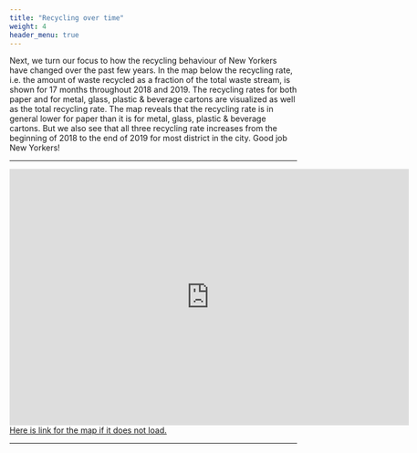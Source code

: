 ```yaml
---
title: "Recycling over time"
weight: 4
header_menu: true
---
```

Next, we turn our focus to how the recycling behaviour of New Yorkers have changed over the past few years. In the map below the recycling rate, i.e. the amount of waste recycled as a fraction of the total waste stream, is shown for 17 months throughout 2018 and 2019. The recycling rates for both paper and for metal, glass, plastic & beverage cartons are visualized as well as the total recycling rate. The map reveals that the recycling rate is in general lower for paper than it is for metal, glass, plastic & beverage cartons. But we also see that all three recycling rate increases from the beginning of 2018 to the end of 2019 for most district in the city. Good job New Yorkers! 

---

<iframe src="http://people.compute.dtu.dk/s162615"
	sandbox="allow-same-origin allow-scripts"
	width="700"
	height="450"
	scrolling="no"
	seamless="seamless"
	frameborder="0">
</iframe>
<a href="http://people.compute.dtu.dk/s162615/">Here is link for the map if it does not load.</a>

---
